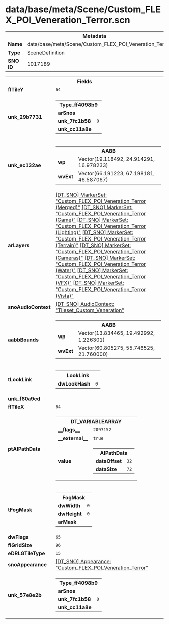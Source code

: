 <h1>data/base/meta/Scene/Custom_FLEX_POI_Veneration_Terror.scn</h1><table><tr><th colspan="100%">Metadata</th></tr><tr><td><b>Name</b></td><td>data/base/meta/Scene/Custom_FLEX_POI_Veneration_Terror.scn</td></tr><tr><td><b>Type</b></td><td>SceneDefinition</td></tr><tr><td><b>SNO ID</b></td><td>1017189</td></tr></table>

<table><tr><th colspan="100%">Fields</th></tr><tr><td><b>flTileY</b></td><td><code>64</code></td></tr><tr><td><b>unk_29b7731</b></td><td><table><tr><th colspan="100%">Type_ff4098b9</th></tr><tr><td><b>arSnos</b></td><td></td></tr><tr><td><b>unk_7fc1b58</b></td><td><code>0</code></td></tr><tr><td><b>unk_cc11a8e</b></td><td></td></tr></table>

</td></tr><tr><td><b>unk_ec132ae</b></td><td><table><tr><th colspan="100%">AABB</th></tr><tr><td><b>wp</b></td><td>Vector(19.118492, 24.914291, 16.978233)</td></tr><tr><td><b>wvExt</b></td><td>Vector(66.191223, 67.198181, 46.587067)</td></tr></table>

</td></tr><tr><td><b>arLayers</b></td><td><a href="..\MarkerSet\Custom_FLEX_POI_Veneration_Terror (Merged).mrk.md">[DT_SNO] MarkerSet: "Custom_FLEX_POI_Veneration_Terror (Merged)"</a>
<a href="..\MarkerSet\Custom_FLEX_POI_Veneration_Terror (Game).mrk.md">[DT_SNO] MarkerSet: "Custom_FLEX_POI_Veneration_Terror (Game)"</a>
<a href="..\MarkerSet\Custom_FLEX_POI_Veneration_Terror (Lighting).mrk.md">[DT_SNO] MarkerSet: "Custom_FLEX_POI_Veneration_Terror (Lighting)"</a>
<a href="..\MarkerSet\Custom_FLEX_POI_Veneration_Terror (Terrain).mrk.md">[DT_SNO] MarkerSet: "Custom_FLEX_POI_Veneration_Terror (Terrain)"</a>
<a href="..\MarkerSet\Custom_FLEX_POI_Veneration_Terror (Cameras).mrk.md">[DT_SNO] MarkerSet: "Custom_FLEX_POI_Veneration_Terror (Cameras)"</a>
<a href="..\MarkerSet\Custom_FLEX_POI_Veneration_Terror (Water).mrk.md">[DT_SNO] MarkerSet: "Custom_FLEX_POI_Veneration_Terror (Water)"</a>
<a href="..\MarkerSet\Custom_FLEX_POI_Veneration_Terror (VFX).mrk.md">[DT_SNO] MarkerSet: "Custom_FLEX_POI_Veneration_Terror (VFX)"</a>
<a href="..\MarkerSet\Custom_FLEX_POI_Veneration_Terror (Vista).mrk.md">[DT_SNO] MarkerSet: "Custom_FLEX_POI_Veneration_Terror (Vista)"</a>
</td></tr><tr><td><b>snoAudioContext</b></td><td><a href="..\AudioContext\Tileset_Custom_Veneration.auc.md">[DT_SNO] AudioContext: "Tileset_Custom_Veneration"</a></td></tr><tr><td><b>aabbBounds</b></td><td><table><tr><th colspan="100%">AABB</th></tr><tr><td><b>wp</b></td><td>Vector(13.834465, 19.492992, 1.226301)</td></tr><tr><td><b>wvExt</b></td><td>Vector(60.805275, 55.746525, 21.760000)</td></tr></table>

</td></tr><tr><td><b>tLookLink</b></td><td><table><tr><th colspan="100%">LookLink</th></tr><tr><td><b>dwLookHash</b></td><td><code>0</code></td></tr></table>

</td></tr><tr><td><b>unk_f60a9cd</b></td><td></td></tr><tr><td><b>flTileX</b></td><td><code>64</code></td></tr><tr><td><b>ptAIPathData</b></td><td><table><tr><th colspan="100%">DT_VARIABLEARRAY</th></tr><tr><td><b>__flags__</b></td><td><code>2097152</code></td></tr><tr><td><b>__external__</b></td><td><code>true</code></td></tr><tr><td><b>value</b></td><td><table><tr><th colspan="100%">AIPathData</th></tr><tr><td><b>dataOffset</b></td><td><code>32</code></td></tr><tr><td><b>dataSize</b></td><td><code>72</code></td></tr></table>

</td></tr></table>

</td></tr><tr><td><b>tFogMask</b></td><td><table><tr><th colspan="100%">FogMask</th></tr><tr><td><b>dwWidth</b></td><td><code>0</code></td></tr><tr><td><b>dwHeight</b></td><td><code>0</code></td></tr><tr><td><b>arMask</b></td><td></td></tr></table>

</td></tr><tr><td><b>dwFlags</b></td><td><code>65</code></td></tr><tr><td><b>flGridSize</b></td><td><code>96</code></td></tr><tr><td><b>eDRLGTileType</b></td><td><code>15</code></td></tr><tr><td><b>snoAppearance</b></td><td><a href="..\Appearance\Custom_FLEX_POI_Veneration_Terror.app.md">[DT_SNO] Appearance: "Custom_FLEX_POI_Veneration_Terror"</a></td></tr><tr><td><b>unk_57e8e2b</b></td><td><table><tr><th colspan="100%">Type_ff4098b9</th></tr><tr><td><b>arSnos</b></td><td></td></tr><tr><td><b>unk_7fc1b58</b></td><td><code>0</code></td></tr><tr><td><b>unk_cc11a8e</b></td><td></td></tr></table>

</td></tr></table>

